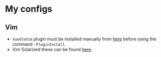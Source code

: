 # My configs

## Vim

* `VundleVim` plugin must be installed manually from [here](https://github.com/VundleVim/Vundle.vim) before using the command `:PluginInstall`.
* Vim Solarized these can be found [here](https://github.com/altercation/vim-colors-solarized).
